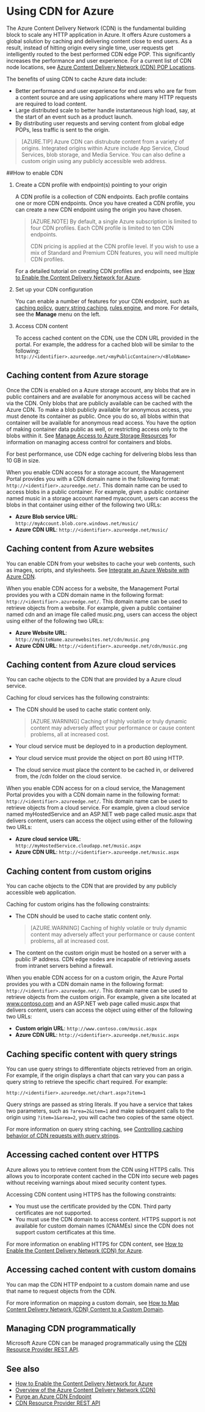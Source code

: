 <properties 
	pageTitle="How to use CDN | Microsoft Azure" 
	description="Learn how to use the Azure Content Delivery Network (CDN) to deliver high-bandwidth content by caching blobs and static content." 
	services="cdn" 
	documentationCenter=".net" 
	authors="camsoper" 
	manager="dwrede" 
	editor=""/>

<tags 
	ms.service="cdn" 
	ms.workload="tbd" 
	ms.tgt_pltfrm="na" 
	ms.devlang="na" 
	ms.topic="get-started-article" 
	ms.date="01/20/2016" 
	ms.author="casoper"/>


# Using CDN for Azure

The Azure Content Delivery Network (CDN) is the fundamental building block to scale any HTTP application in Azure. It offers Azure customers a global solution by caching and delivering content close to end users. As a result, instead of hitting origin every single time, user requests get intelligently routed to the best performed CDN edge POP. This significantly increases the performance and user experience. For a current list of
CDN node locations, see [Azure Content Delivery Network (CDN) POP Locations](cdn-pop-locations.md).

The benefits of using CDN to cache Azure data include:

- Better performance and user experience for end users who are far from a content source and are using applications where many HTTP requests are required to load content.
- Large distributed scale to better handle instantaneous high load, say, at the start of an event such as a product launch.
- By distributing user requests and serving content from global edge POPs, less traffic is sent to the origin.

>[AZURE.TIP] Azure CDN can distrubute content from a variety of origins.  Integrated origins within Azure include App Service, Cloud Services, blob storage, and Media Service.  You can also define a custom origin using any publicly accessible web address.

##How to enable CDN

1. Create a CDN profile with endpoint(s) pointing to your origin

	A CDN profile is a collection of CDN endpoints.  Each profile contains one or more CDN endpoints.  Once you have created a CDN profile, you can create a new CDN endpoint using the origin you have chosen.
	
	>[AZURE.NOTE] By default, a single Azure subscription is limited to four CDN profiles.  Each CDN profile is limited to ten CDN endpoints.
	>
	> CDN pricing is applied at the CDN profile level.  If you wish to use a mix of Standard and Premium CDN features, you will need multiple CDN profiles.
	
	For a detailed tutorial on creating CDN profiles and endpoints, see [How to Enable the Content Delivery Network for Azure](cdn-create-new-endpoint.md).   
	
2. Set up your CDN configuration 

	You can enable a number of features for your CDN endpoint, such as [caching policy](cdn-caching-policy.md), [query string caching](cdn-query-string.md), [rules engine](cdn-rules-engine.md), and more.  For details, see the **Manage** menu on the left.  

3. Access CDN content

	To access cached content on the CDN, use the CDN URL provided in the portal. For example, the address for a cached blob will be similar to the following: `http://<identifier>.azureedge.net/<myPublicContainer>/<BlobName>`

## Caching content from Azure storage

Once the CDN is enabled on a Azure storage account, any blobs that are in public containers and are available for anonymous access will be cached via the CDN. Only blobs that are publicly available can be cached with the Azure CDN. To make a blob publicly available for anonymous access, you must denote its container as public. Once you do so, all blobs within that container will be available for anonymous read access. You have the option of making container data public as well, or restricting access only to the blobs within it. See [Manage Access to Azure Storage Resources](../storage/storage-manage-access-to-resources.md) for information on managing access control for containers and blobs.

For best performance, use CDN edge caching for delivering blobs less than 10 GB in size.

When you enable CDN access for a storage account, the Management Portal provides you with a CDN domain name in the following format: `http://<identifier>.azureedge.net/`. This domain name can be used to access blobs in a public container. For example, given a public container named music in a storage account named myaccount, users can access the blobs in that container using either of the following two URLs:

- **Azure Blob service URL**: `http://myAccount.blob.core.windows.net/music/` 
- **Azure CDN URL**: `http://<identifier>.azureedge.net/music/` 

## Caching content from Azure websites

You can enable CDN from your websites to cache your web contents, such as images, scripts, and stylesheets. See [Integrate an Azure Website with Azure CDN](../app-service-web/cdn-websites-with-cdn.md).

When you enable CDN access for a website, the Management Portal provides you with a CDN domain name in the following format: `http://<identifier>.azureedge.net/`. This domain name can be used to retrieve objects from a website. For example, given a public container named cdn and an image file called music.png, users can access the object using either of the following two URLs:

- **Azure Website URL**: `http://mySiteName.azurewebsites.net/cdn/music.png` 
- **Azure CDN URL**: `http://<identifier>.azureedge.net/cdn/music.png`
 
## Caching content from Azure cloud services

You can cache objects to the CDN that are provided by a Azure cloud service. 

Caching for cloud services has the following constraints: 


- The CDN should be used to cache static content only.

	>[AZURE.WARNING] Caching of highly volatile or truly dynamic content may adversely affect your performance or cause content problems, all at increased cost.
- Your cloud service must be deployed to in a production deployment.
- Your cloud service must provide the object on port 80 using HTTP.
- The cloud service must place the content to be cached in, or delivered from, the /cdn folder on the cloud service.

When you enable CDN access for on a cloud service, the Management Portal provides you with a CDN domain name in the following format: `http://<identifier>.azureedge.net/`. This domain name can be used to retrieve objects from a cloud service. For example, given a cloud service named myHostedService and an ASP.NET web page called music.aspx that delivers content, users can access the object using either of the following two URLs:


- **Azure cloud service URL**: `http://myHostedService.cloudapp.net/music.aspx` 
- **Azure CDN URL**: `http://<identifier>.azureedge.net/music.aspx` 

## Caching content from custom origins

You can cache objects to the CDN that are provided by any publicly accessible web application. 

Caching for custom origins has the following constraints: 

- The CDN should be used to cache static content only.

	>[AZURE.WARNING] Caching of highly volatile or truly dynamic content may adversely affect your performance or cause content problems, all at increased cost.
- The content on the custom origin must be hosted on a server with a public IP address.  CDN edge nodes are incapable of retrieving assets from intranet servers behind a firewall.

When you enable CDN access for on a custom origin, the Azure Portal provides you with a CDN domain name in the following format: `http://<identifier>.azureedge.net/`. This domain name can be used to retrieve objects from the custom origin. For example, given a site located at www.contoso.com and an ASP.NET web page called music.aspx that delivers content, users can access the object using either of the following two URLs:


- **Custom origin URL**: `http://www.contoso.com/music.aspx` 
- **Azure CDN URL**: `http://<identifier>.azureedge.net/music.aspx` 

## Caching specific content with query strings

You can use query strings to differentiate objects retrieved from an origin. For example, if the origin displays a chart that can vary you can pass a query string to retrieve the specific chart required. For example: 

`http://<identifier>.azureedge.net/chart.aspx?item=1`

Query strings are passed as string literals. If you have a service that takes two parameters, such as `?area=2&item=1` and make subsequent calls to the origin using `?item=1&area=2`, you will cache two copies of the same object.

For more information on query string caching, see [Controlling caching behavior of CDN requests with query strings](cdn-query-string.md).

## Accessing cached content over HTTPS

Azure allows you to retrieve content from the CDN using HTTPS calls. This allows you to incorporate content cached in the CDN into secure web pages without receiving warnings about mixed security content types.

Accessing CDN content using HTTPS has the following constraints:


- You must use the certificate provided by the CDN. Third party certificates are not supported.
- You must use the CDN domain to access content. HTTPS support is not available for custom domain names (CNAMEs) since the CDN does not support custom certificates at this time.

For more information on enabling HTTPS for CDN content, see [How to Enable the Content Delivery Network (CDN) for Azure](cdn-create-new-endpoint.md).


## Accessing cached content with custom domains

You can map the CDN HTTP endpoint to a custom domain name and use that name to request objects from the CDN.

For more information on mapping a custom domain, see [How to Map Content Delivery Network (CDN) Content to a Custom Domain](cdn-map-content-to-custom-domain.md).

## Managing CDN programmatically

Microsoft Azure CDN can be managed programmatically using the [CDN Resource Provider REST API](https://msdn.microsoft.com/library/mt634456.aspx). 


## See also

- [How to Enable the Content Delivery Network for Azure](cdn-create-new-endpoint.md)
- [Overview of the Azure Content Delivery Network (CDN)](cdn-overview.md)
- [Purge an Azure CDN Endpoint](cdn-purge-endpoint.md)
- [CDN Resource Provider REST API](https://msdn.microsoft.com/library/mt634456.aspx)

